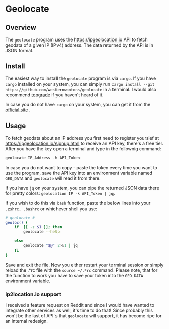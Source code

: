 # Geolocate

## Overview

The `geolocate` program uses the https://ipgeolocation.io API to fetch geodata of a given IP (IPv4) address. The data returned by the API is in JSON format.

## Install

The easiest way to install the `geolocate` program is via `cargo`. If you have `cargo` installed on your system, you can simply run `cargo install --git https://github.com/westernwontons/geolocate` in a terminal. I would also recommend [topgrade](https://github.com/r-darwish/topgrade) if you haven't heard of it. 

In case you do not have `cargo` on your system, you can get it from the [official site](https://rustup.rs) .

## Usage

To fetch geodata about an IP address you first need to register yourslef at https://ipgeolocation.io/signup.html to receive an API key, there's a free tier. After you have the key open a terminal and type in the follownig command:

`geolocate IP_Address -k API_Token`

In case you do not want to copy - paste the token every time you want to use the program, save the API key into an environment variable named `GEO_DATA` and `geolocate` will read it from there.

If you have `jq` on your system, you can pipe the returned JSON data there for pretty colors: `geolocation IP -k API_Token | jq`. 

If you wish to do this via `bash` function, paste the below lines into your `.zshrc, .bashrc` or whichever shell you use:
```bash
# geolocate #
geoloc() {
	if  [[ -z $1 ]]; then
		geolocate --help

	else
		geolocate "$@" 2>&1 | jq
	fi
}
```

Save and exit the file. Now you either restart your terminal session or simply reload the \.\*rc file with the `source ~/.*rc` command.
Please note, that for the function to work you have to save your token into the `GEO_DATA` environment variable.

### ip2location.io support

I received a feature request on Reddit and since I would have wanted to integrate other services as well, it's time to do that!
Since probably this won't be the last of API's that `geolocate` will support, it has become ripe for an internal redesign.
